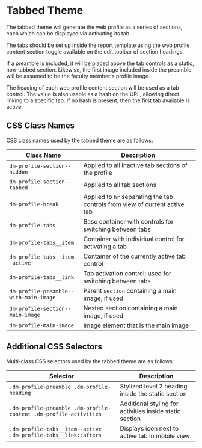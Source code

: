 # Tabbed Theme

The tabbed theme will generate the web profile as a series of sections, each which can be displayed via activating its tab.

The tabs should be set up inside the report template using the web profile content section toggle available on the edit toolbar of section headings.

If a preamble is included, it will be placed above the tab controls as a static, non-tabbed section. Likewise, the first image included inside the preamble will be assumed to be the faculty member's profile image.

The heading of each web profile content section will be used as a tab control. The value is also usable as a hash on the URL, allowing direct linking to a specific tab. If no hash is present, then the first tab available is active.

## CSS Class Names

CSS class names used by the tabbed theme are as follows:

| Class Name                                    | Description                                                                 |
| --------------------------------------------- | --------------------------------------------------------------------------- |
| `dm-profile-section--hidden`                  | Applied to all inactive tab sections of the profile                         |
| `dm-profile-section--tabbed`                  | Applied to all tab sections                                                 |
| `dm-profile-break`                            | Applied to `hr` separating the tab controls from view of current active tab |
| `dm-profile-tabs`                             | Base container with controls for switching between tabs                     |
| `dm-profile-tabs__item`                       | Container with individual control for activating a tab                      |
| `dm-profile-tabs__item--active`               | Container of the currently active tab control                               |
| `dm-profile-tabs__link`                       | Tab activation control; used for switching between tabs                     |
| `dm-profile-preamble--with-main-image`        | Parent `section` containing a main image, if used                           |
| `dm-profile-section--main-image`              | Nested section containing a main image, if used                             |
| `dm-profile-main-image`                       | Image element that is the main image                                        |

## Additional CSS Selectors

Multi-class CSS selectors used by the tabbed theme are as follows:

| Selector                                                          | Description                                             |
| ----------------------------------------------------------------- | ------------------------------------------------------- |
| `.dm-profile-preamble .dm-profile-heading`              	        | Stylized level 2 heading inside the static section      |
| `.dm-profile-preamble .dm-profile-content .dm-profile-activities` | Additional styling for activities inside static section |
| `.dm-profile-tabs__item--active .dm-profile-tabs__link::afters`   | Displays icon next to active tab in mobile view         |
